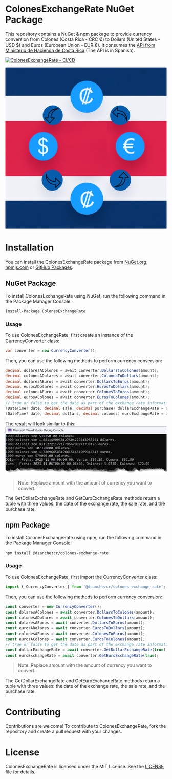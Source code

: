 # ColonesExchangeRate NuGet Package
This repository contains a NuGet & npm package to provide currency conversion from Colones (Costa Rica - CRC ₡) to Dollars (United States - USD $) and Euros (European Union - EUR €). It consumes the [API from Ministerio de Hacienda de Costa Rica](https://api.hacienda.go.cr/indicadores/tc) (The API is in Spanish).

[![ColonesExchangeRate - CI/CD](https://github.com/dsanchezcr/ColonesExchangeRate/actions/workflows/workflow.yaml/badge.svg)](https://github.com/dsanchezcr/ColonesExchangeRate/actions/workflows/workflow.yaml)

![](https://raw.githubusercontent.com/dsanchezcr/ColonesExchangeRate/main/images/Icon.png)

# Installation
You can install the ColonesExchangeRate package from [NuGet.org](https://www.npmjs.com/package/@dsanchezcr/colonesexchangerate), [npmjs.com](https://www.npmjs.com/settings/dsanchezcr/packages) or [GitHub Packages](https://github.com/dsanchezcr?tab=packages&repo_name=ColonesExchangeRate).


## NuGet Package
To install ColonesExchangeRate using NuGet, run the following command in the Package Manager Console:
```dotnetcli
Install-Package ColonesExchangeRate
```
### Usage
To use ColonesExchangeRate, first create an instance of the CurrencyConverter class:

```csharp
var converter = new CurrencyConverter();
```
Then, you can use the following methods to perform currency conversion:
```csharp
decimal dolaresAColones = await converter.DollarsToColones(amount);
decimal colonesADolares = await converter.ColonesToDollars(amount);
decimal dolaresAEuros = await converter.DollarsToEuros(amount);
decimal eurosADolares = await converter.EurosToDollars(amount);
decimal colonesAEuros = await converter.ColonesToEuros(amount);
decimal eurosAColones = await converter.EurosToColones(amount);
// true or false to get the date as part of the exchange rate information.
(DateTime? date, decimal sale, decimal purchase) dollarExchangeRate = await converter.GetDollarExchangeRate(true); 
(DateTime? date, decimal dollars, decimal colones) euroExchangeRate = await converter.GetEuroExchangeRate(true);
```
The result will look similar to this:
![Console Result](https://raw.githubusercontent.com/dsanchezcr/ColonesExchangeRate/main/images/ConsoleResult.jpg)

> Note: Replace amount with the amount of currency you want to convert.

The GetDollarExchangeRate and GetEuroExchangeRate methods return a tuple with three values: the date of the exchange rate, the sale rate, and the purchase rate.

## npm Package

To install ColonesExchangeRate using npm, run the following command in the Package Manager Console:
```cli
npm install @dsanchezcr/colones-exchange-rate
```

### Usage

To use ColonesExchangeRate, first import the CurrencyConverter class:
```javascript
import { CurrencyConverter } from '@dsanchezcr/colones-exchange-rate';
```
Then, you can use the following methods to perform currency conversion:
```javascript
const converter = new CurrencyConverter();
const dolaresAColones = await converter.DollarsToColones(amount);
const colonesADolares = await converter.ColonesToDollars(amount);
const dolaresAEuros = await converter.DollarsToEuros(amount);
const eurosADolares = await converter.EurosToDollars(amount);
const colonesAEuros = await converter.ColonesToEuros(amount);
const eurosAColones = await converter.EurosToColones(amount);
// true or false to get the date as part of the exchange rate information.
const dollarExchangeRate = await converter.GetDollarExchangeRate(true);
const euroExchangeRate = await converter.GetEuroExchangeRate(true);
```

> Note: Replace amount with the amount of currency you want to convert.

The GetDollarExchangeRate and GetEuroExchangeRate methods return a tuple with three values: the date of the exchange rate, the sale rate, and the purchase rate.

# Contributing
Contributions are welcome! To contribute to ColonesExchangeRate, fork the repository and create a pull request with your changes.

# License
ColonesExchangeRate is licensed under the MIT License. See the [LICENSE](/LICENSE) file for details.